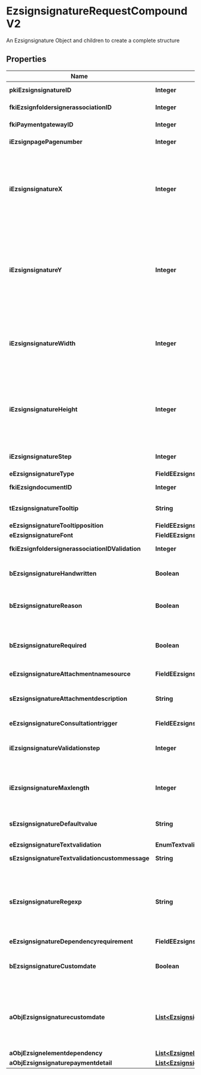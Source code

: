 

# EzsignsignatureRequestCompoundV2

An Ezsignsignature Object and children to create a complete structure

## Properties

| Name | Type | Description | Notes |
|------------ | ------------- | ------------- | -------------|
|**pkiEzsignsignatureID** | **Integer** | The unique ID of the Ezsignsignature |  [optional] |
|**fkiEzsignfoldersignerassociationID** | **Integer** | The unique ID of the Ezsignfoldersignerassociation |  |
|**fkiPaymentgatewayID** | **Integer** | The unique ID of the Paymentgateway |  [optional] |
|**iEzsignpagePagenumber** | **Integer** | The page number in the Ezsigndocument |  |
|**iEzsignsignatureX** | **Integer** | The X coordinate (Horizontal) where to put the Ezsignsignature on the page.  Coordinate is calculated at 100dpi (dot per inch). So for example, if you want to put the Ezsignsignature 2 inches from the left border of the page, you would use \&quot;200\&quot; for the X coordinate. |  |
|**iEzsignsignatureY** | **Integer** | The Y coordinate (Vertical) where to put the Ezsignsignature on the page.  Coordinate is calculated at 100dpi (dot per inch). So for example, if you want to put the Ezsignsignature 3 inches from the top border of the page, you would use \&quot;300\&quot; for the Y coordinate. |  |
|**iEzsignsignatureWidth** | **Integer** | The width of the Ezsignsignature.  Size is calculated at 100dpi (dot per inch). So for example, if you want the Ezsignsignature to have a width of 2 inches, you would use \&quot;200\&quot; for the iEzsignsignatureWidth. |  [optional] |
|**iEzsignsignatureHeight** | **Integer** | The height of the Ezsignsignature.  Size is calculated at 100dpi (dot per inch). So for example, if you want the Ezsignsignature to have an height of 2 inches, you would use \&quot;200\&quot; for the iEzsignsignatureHeight. |  [optional] |
|**iEzsignsignatureStep** | **Integer** | The step when the Ezsignsigner will be invited to sign |  |
|**eEzsignsignatureType** | **FieldEEzsignsignatureType** |  |  |
|**fkiEzsigndocumentID** | **Integer** | The unique ID of the Ezsigndocument |  |
|**tEzsignsignatureTooltip** | **String** | A tooltip that will be presented to Ezsignsigner about the Ezsignsignature |  [optional] |
|**eEzsignsignatureTooltipposition** | **FieldEEzsignsignatureTooltipposition** |  |  [optional] |
|**eEzsignsignatureFont** | **FieldEEzsignsignatureFont** |  |  [optional] |
|**fkiEzsignfoldersignerassociationIDValidation** | **Integer** | The unique ID of the Ezsignfoldersignerassociation |  [optional] |
|**bEzsignsignatureHandwritten** | **Boolean** | Whether the Ezsignsignature must be handwritten or not when eEzsignsignatureType &#x3D; Signature. |  [optional] |
|**bEzsignsignatureReason** | **Boolean** | Whether the Ezsignsignature must include a reason or not when eEzsignsignatureType &#x3D; Signature. |  [optional] |
|**bEzsignsignatureRequired** | **Boolean** | Whether the Ezsignsignature is required or not. This field is relevant only with Ezsignsignature with eEzsignsignatureType &#x3D; Attachments, Text or Textarea. |  [optional] |
|**eEzsignsignatureAttachmentnamesource** | **FieldEEzsignsignatureAttachmentnamesource** |  |  [optional] |
|**sEzsignsignatureAttachmentdescription** | **String** | The description attached to the attachment name added in Ezsignsignature of eEzsignsignatureType Attachments |  [optional] |
|**eEzsignsignatureConsultationtrigger** | **FieldEEzsignsignatureConsultationtrigger** |  |  [optional] |
|**iEzsignsignatureValidationstep** | **Integer** | The step when the Ezsignsigner will be invited to validate the Ezsignsignature of eEzsignsignatureType Attachments |  [optional] |
|**iEzsignsignatureMaxlength** | **Integer** | The maximum length for the value in the Ezsignsignature  This can only be set if eEzsignsignatureType is **FieldText** or **FieldTextarea** |  [optional] |
|**sEzsignsignatureDefaultvalue** | **String** | The default value for the Ezsignsignature  You can use the codes below and they will be replaced at signature time.    | Code | Description | Example | | ------------------------- | ------------ | ------------ | | {sUserFirstname} | The first name of the contact | John | | {sUserLastname} | The last name of the contact | Doe | | {sUserJobtitle} | The job title | Sales Representative | | {sCompany} | Company name | eZmax Solutions Inc. | | {sEmailAddress} | The email address | email@example.com | | {sPhoneE164} | A phone number in E.164 Format | +15149901516 | | {sPhoneE164Cell} | A phone number in E.164 Format | +15149901516 | |  [optional] |
|**eEzsignsignatureTextvalidation** | **EnumTextvalidation** |  |  [optional] |
|**sEzsignsignatureTextvalidationcustommessage** | **String** | Description of validation rule. Show by signatory. |  [optional] |
|**sEzsignsignatureRegexp** | **String** | A regular expression to indicate what values are acceptable for the Ezsignsignature.  This can only be set if eEzsignsignatureType is **FieldText** or **FieldTextarea** and eEzsignsignatureTextvalidation is **Custom** |  [optional] |
|**eEzsignsignatureDependencyrequirement** | **FieldEEzsignsignatureDependencyrequirement** |  |  [optional] |
|**bEzsignsignatureCustomdate** | **Boolean** | Whether the Ezsignsignature has a custom date format or not. (Only possible when eEzsignsignatureType is **Name** or **Handwritten**) |  [optional] |
|**aObjEzsignsignaturecustomdate** | [**List&lt;EzsignsignaturecustomdateRequestCompoundV2&gt;**](EzsignsignaturecustomdateRequestCompoundV2.md) | An array of custom date blocks that will be filled at the time of signature.  Can only be used if bEzsignsignatureCustomdate is true.  Use an empty array if you don&#39;t want to have a date at all. |  [optional] |
|**aObjEzsignelementdependency** | [**List&lt;EzsignelementdependencyRequestCompound&gt;**](EzsignelementdependencyRequestCompound.md) |  |  [optional] |
|**aObjEzsignsignaturepaymentdetail** | [**List&lt;EzsignsignaturepaymentdetailRequestCompound&gt;**](EzsignsignaturepaymentdetailRequestCompound.md) |  |  [optional] |



